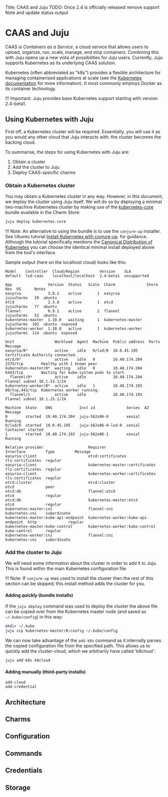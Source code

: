 Title: CAAS and Juju
TODO:  Once 2.4 is officially released remove support Note and update status output

# CAAS and Juju

CAAS is *Containers as a Service*, a cloud service that allows users to upload,
organize, run, scale, manage, and stop containers. Combining this with Juju
opens up a new vista of possibilities for Juju users. Currently, Juju supports
Kubernetes as its underlying CAAS solution.

Kubernetes (often abbreviated as "k8s") provides a flexible architecture for
managing containerised applications at scale (see the
[Kubernetes documentation][upstream-kubernetes-docs] for more information). It
most commonly employs Docker as its container technology.

!!! Important:
    Juju provides base Kubernetes support starting with version 2.4-beta1.

## Using Kubernetes with Juju

First off, a Kubernetes cluster will be required. Essentially, you will use it
as you would any other cloud that Juju interacts with: the cluster becomes the
backing cloud.

To summarise, the steps for using Kubernetes with Juju are:

 1. Obtain a cluster
 1. Add the cluster to Juju
 1. Deploy CAAS-specific charms

### Obtain a Kubernetes cluster

You may obtain a Kubernetes cluster in any way. However, in this document, we
deploy the cluster using Juju itself. We will do so by deploying a minimal
two-machine Kubernetes cluster by making use of the
[kubernetes-core][kubernetes-core-charm] bundle available in the Charm Store:

```bash
juju deploy kubernetes-core
```

!!! Note:
    An alternative to using the bundle is to use the `conjure-up` installer.
    See Ubuntu tutorial
    [Install Kubernetes with conjure-up][ubuntu-tutorial_install-kubernetes-with-conjure-up].
    for guidance. Although the tutorial specifically mentions the
    [Canonical Distribution of Kubernetes][cdk-charm] you can choose the
    identical minimal install deployed above from the tool's interface.

Sample output (here on the localhost cloud) looks like this:

```no-highlight
Model    Controller  Cloud/Region         Version    SLA
default  lxd-caas    localhost/localhost  2.4-beta1  unsupported

App                Version  Status   Scale  Charm              Store       Rev  OS      Notes
easyrsa            3.0.1    active       1  easyrsa            jujucharms   39  ubuntu  
etcd               2.3.8    active       1  etcd               jujucharms   77  ubuntu  
flannel            0.9.1    active       2  flannel            jujucharms   52  ubuntu  
kubernetes-master  1.10.0   waiting      1  kubernetes-master  jujucharms  102  ubuntu  exposed
kubernetes-worker  1.10.0   active       1  kubernetes-worker  jujucharms  114  ubuntu  exposed

Unit                  Workload  Agent  Machine  Public address  Ports           Message
easyrsa/0*            active    idle   0/lxd/0  10.0.45.195                     Certificate Authority connected.
etcd/0*               active    idle   0        10.40.174.204   2379/tcp        Healthy with 1 known peer
kubernetes-master/0*  waiting   idle   0        10.40.174.204   6443/tcp        Waiting for kube-system pods to start
  flannel/0*          active    idle            10.40.174.204                   Flannel subnet 10.1.53.1/24
kubernetes-worker/0*  active    idle   1        10.40.174.193   80/tcp,443/tcp  Kubernetes worker running.
  flannel/1           active    idle            10.40.174.193                   Flannel subnet 10.1.25.1/24

Machine  State    DNS            Inst id              Series  AZ  Message
0        started  10.40.174.204  juju-562a96-0        xenial      Running
0/lxd/0  started  10.0.45.195    juju-562a96-0-lxd-0  xenial      Container started
1        started  10.40.174.193  juju-562a96-1        xenial      Running

Relation provider                    Requirer                             Interface         Type         Message
easyrsa:client                       etcd:certificates                    tls-certificates  regular      
easyrsa:client                       kubernetes-master:certificates       tls-certificates  regular      
easyrsa:client                       kubernetes-worker:certificates       tls-certificates  regular      
etcd:cluster                         etcd:cluster                         etcd              peer         
etcd:db                              flannel:etcd                         etcd              regular      
etcd:db                              kubernetes-master:etcd               etcd              regular      
kubernetes-master:cni                flannel:cni                          kubernetes-cni    subordinate  
kubernetes-master:kube-api-endpoint  kubernetes-worker:kube-api-endpoint  http              regular      
kubernetes-master:kube-control       kubernetes-worker:kube-control       kube-control      regular      
kubernetes-worker:cni                flannel:cni 			  kubernetes-cni    subordinate
```

### Add the cluster to Juju

We will need some information about the cluster in order to add it to Juju.
This is found within the main Kubernetes configuration file.

!!! Note:
    If `conjure-up` was used to install the cluster then the rest of this
    section can be skipped; this install method adds the cluster for you.

#### Adding quickly (bundle installs)

If the `juju deploy` command was used to deploy the cluster the above file can
be copied over from the Kubernetes master node (and saved as `~/.kube/config`)
in this way:

```bash
mkdir ~/.kube
juju scp kubernetes-master/0:config ~/.kube/config
```

We can now take advantage of the `add-k8s` command as it internally parses the
copied configuration file from the specified path. This allows us to quickly
add the cluster-cloud, which we arbitrarily have called 'k8cloud':

```bash
juju add-k8s k8cloud
```

#### Adding manually (third-party installs)

`add-cloud`  
`add-credential`

## Architecture


## Charms


## Configuration


## Commands


## Credentials


## Storage


<!-- LINKS -->

[kubernetes-core-charm]: https://jujucharms.com/kubernetes-core/
[ubuntu-tutorial_install-kubernetes-with-conjure-up]: https://tutorials.ubuntu.com/tutorial/install-kubernetes-with-conjure-up#0
[cdk-charm]: https://jujucharms.com/u/containers/canonical-kubernetes/
[upstream-kubernetes-docs]: https://kubernetes.io/docs
